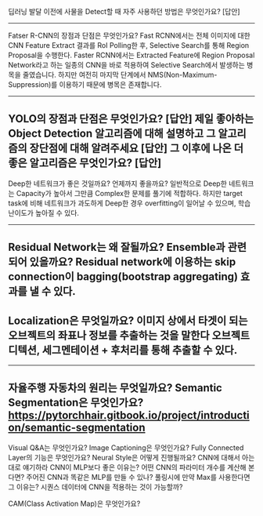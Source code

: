 딥러닝 발달 이전에 사물을 Detect할 때 자주 사용하던 방법은 무엇인가요?
[답안]

-----------------------------------

Fatser R-CNN의 장점과 단점은 무엇인가요?
Fast RCNN에서는 전체 이미지에 대한 CNN Feature Extract 결과를 RoI Polling한 후, Selective Search를 통해 Region Proposal을 수행한다. Faster RCNN에서는 Extracted Feature에 Region Proposal Network라고 하는 일종의 CNN을 바로 적용하여 Selective Search에서 발생하는 병목을 줄였습니다. 하지만 여전히 마지막 단계에서 NMS(Non-Maximum-Suppression)를 이용하기 때문에 병목은 존재합니다.


----------------------------------------------------------------------------------
YOLO의 장점과 단점은 무엇인가요?
[답안]
제일 좋아하는 Object Detection 알고리즘에 대해 설명하고 그 알고리즘의 장단점에 대해 알려주세요
[답안]
그 이후에 나온 더 좋은 알고리즘은 무엇인가요?
[답안]
---------------------------------------------------------------------------------

Deep한 네트워크가 좋은 것일까요? 언제까지 좋을까요?
일반적으로 Deep한 네트워크는 Capacity가 높아서 그만큼 Complex한 문제를 풀기에 적합하다. 하지만 target task에 비해 네트워크가 과도하게 Deep한 경우 overfitting이 일어날 수 있으며, 학습 난이도가 높아질 수 있다.

--------------------
Residual Network는 왜 잘될까요? Ensemble과 관련되어 있을까요?
Residual network에 이용하는 skip connection이 bagging(bootstrap aggregating) 효과를 낼 수 있다.
---------------------------

Localization은 무엇일까요?
이미지 상에서 타겟이 되는 오브젝트의 좌표나 정보를 추출하는 것을 말한다
오브젝트 디텍션, 세그멘테이션 + 후처리를 통해 추출할 수 있다.
-----------------------------------------------------------

-----------------------------------
자율주행 자동차의 원리는 무엇일까요?
Semantic Segmentation은 무엇인가요?
https://pytorchhair.gitbook.io/project/introduction/semantic-segmentation
--------------------------

Visual Q&A는 무엇인가요?
Image Captioning은 무엇인가요?
Fully Connected Layer의 기능은 무엇인가요?
Neural Style은 어떻게 진행될까요?
CNN에 대해서 아는대로 얘기하라
CNN이 MLP보다 좋은 이유는?
어떤 CNN의 파라미터 개수를 계산해 본다면?
주어진 CNN과 똑같은 MLP를 만들 수 있나?
풀링시에 만약 Max를 사용한다면 그 이유는?
시퀀스 데이터에 CNN을 적용하는 것이 가능할까?


CAM(Class Activation Map)은 무엇인가요?


